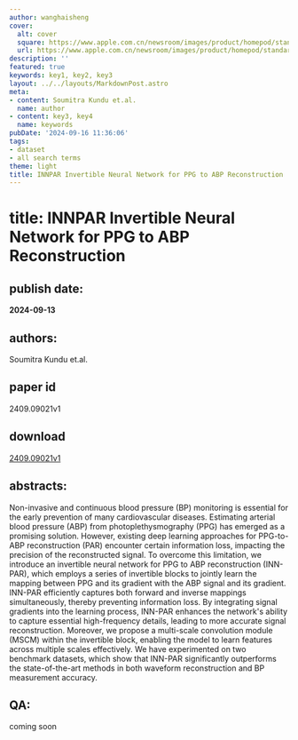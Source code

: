 ```yaml
---
author: wanghaisheng
cover:
  alt: cover
  square: https://www.apple.com.cn/newsroom/images/product/homepod/standard/Apple-HomePod-hero-230118_big.jpg.large_2x.jpg
  url: https://www.apple.com.cn/newsroom/images/product/homepod/standard/Apple-HomePod-hero-230118_big.jpg.large_2x.jpg
description: ''
featured: true
keywords: key1, key2, key3
layout: ../../layouts/MarkdownPost.astro
meta:
- content: Soumitra Kundu et.al.
  name: author
- content: key3, key4
  name: keywords
pubDate: '2024-09-16 11:36:06'
tags:
- dataset
- all search terms
theme: light
title: INNPAR Invertible Neural Network for PPG to ABP Reconstruction
---
```


# title: INNPAR Invertible Neural Network for PPG to ABP Reconstruction 
## publish date: 
**2024-09-13** 
## authors: 
  Soumitra Kundu et.al. 
## paper id
2409.09021v1
## download
[2409.09021v1](http://arxiv.org/abs/2409.09021v1)
## abstracts:
Non-invasive and continuous blood pressure (BP) monitoring is essential for the early prevention of many cardiovascular diseases. Estimating arterial blood pressure (ABP) from photoplethysmography (PPG) has emerged as a promising solution. However, existing deep learning approaches for PPG-to-ABP reconstruction (PAR) encounter certain information loss, impacting the precision of the reconstructed signal. To overcome this limitation, we introduce an invertible neural network for PPG to ABP reconstruction (INN-PAR), which employs a series of invertible blocks to jointly learn the mapping between PPG and its gradient with the ABP signal and its gradient. INN-PAR efficiently captures both forward and inverse mappings simultaneously, thereby preventing information loss. By integrating signal gradients into the learning process, INN-PAR enhances the network's ability to capture essential high-frequency details, leading to more accurate signal reconstruction. Moreover, we propose a multi-scale convolution module (MSCM) within the invertible block, enabling the model to learn features across multiple scales effectively. We have experimented on two benchmark datasets, which show that INN-PAR significantly outperforms the state-of-the-art methods in both waveform reconstruction and BP measurement accuracy.
## QA:
coming soon
